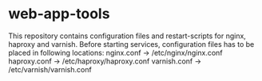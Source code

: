 web-app-tools
=============
This repository contains configuration files and restart-scripts for nginx, haproxy and varnish.
Before starting services, configuration files has to be placed in following locations:
nginx.conf -> /etc/nginx/nginx.conf
haproxy.conf -> /etc/haproxy/haproxy.conf
varnish.conf -> /etc/varnish/varnish.conf
